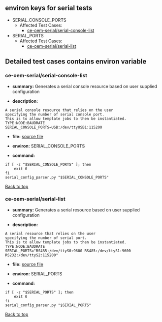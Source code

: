 
## <a id='top'>environ keys for serial tests</a>

- SERIAL_CONSOLE_PORTS
    - Affected Test Cases:
        - [ce-oem-serial/serial-console-list](#ce-oem-serial/serial-console-list)
- SERIAL_PORTS
    - Affected Test Cases:
        - [ce-oem-serial/serial-list](#ce-oem-serial/serial-list)

## Detailed test cases contains environ variable
### <a id='ce-oem-serial/serial-console-list'>ce-oem-serial/serial-console-list</a>
- **summary:**
Generates a serial console resource based on user supplied configuration

- **description:**
```
A serial console resource that relies on the user
specifying the number of serial console port.
This is to allow template jobs to then be instantiated.
TYPE:NODE:BAUDRATE
SERIAL_CONSOLE_PORTS=USB:/dev/ttyUSB1:115200
```

- **file:**
[source file](jobs.pxu#L1)

- **environ:**
SERIAL_CONSOLE_PORTS

- **command:**
```
if [ -z "$SERIAL_CONSOLE_PORTS" ]; then
    exit 0
fi
serial_config_parser.py "$SERIAL_CONSOLE_PORTS"
```
[Back to top](#top)

### <a id='ce-oem-serial/serial-list'>ce-oem-serial/serial-list</a>
- **summary:**
Generates a serial resource based on user supplied configuration

- **description:**
```
A serial resource that relies on the user
specifying the number of serial port.
This is to allow template jobs to then be instantiated.
TYPE:NODE:BAUDRATE
SERIAL_PORTS="RS485:/dev/ttyS0:9600 RS485:/dev/ttyS1:9600 RS232:/dev/ttyS2:115200"
```

- **file:**
[source file](jobs.pxu#L44)

- **environ:**
SERIAL_PORTS

- **command:**
```
if [ -z "$SERIAL_PORTS" ]; then
    exit 0
fi
serial_config_parser.py "$SERIAL_PORTS"
```
[Back to top](#top)
